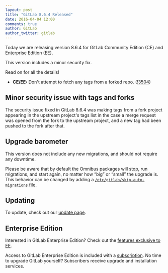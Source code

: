 ```yaml
---
layout: post
title: "GitLab 8.6.4 Released"
date: 2016-04-04 12:00
comments: true
author: GitLab
author_twitter: gitlab
---
```


Today we are releasing version 8.6.4 for GitLab Community Edition (CE) and
Enterprise Edition (EE).

This version includes a minor security fix.

Read on for all the details!

<!-- more -->

- **CE/EE:** Don't attempt to fetch any tags from a forked repo. ([!3504])

[!3504]: https://gitlab.com/gitlab-org/gitlab-ce/merge_requests/3504

## Minor security issue with tags and forks

The security issue fixed in GitLab 8.6.4 was making tags from a fork project
appearing in the upstream project's tags list in the case a merge request was
opened from the fork to the upstream project, and a new tag had been pushed to
the fork after that.

## Upgrade barometer

This version does not include any new migrations, and should not require
any downtime.

Please be aware that by default the Omnibus packages will stop, run migrations,
and start again, no matter how “big” or “small” the upgrade is. This behavior
can be changed by adding a [`/etc/gitlab/skip-auto-migrations`
file](http://doc.gitlab.com/omnibus/update/README.html).

## Updating

To update, check out our [update page](https://about.gitlab.com/update).

## Enterprise Edition

Interested in GitLab Enterprise Edition? Check out the [features exclusive to
EE](https://about.gitlab.com/features/#enterprise).

Access to GitLab Enterprise Edition is included with a [subscription](https://about.gitlab.com/pricing/).
No time to upgrade GitLab yourself? Subscribers receive upgrade and installation
services.
